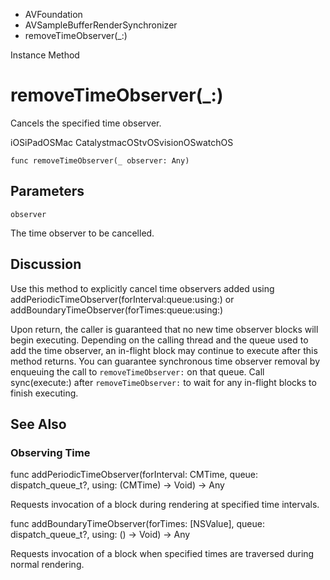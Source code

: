 

- AVFoundation
- AVSampleBufferRenderSynchronizer
-  removeTimeObserver(\_:) 

Instance Method

# removeTimeObserver(\_:)

Cancels the specified time observer.

iOSiPadOSMac CatalystmacOStvOSvisionOSwatchOS

``` source
func removeTimeObserver(_ observer: Any)
```

## Parameters 

`observer`  

The time observer to be cancelled.

## Discussion

Use this method to explicitly cancel time observers added using addPeriodicTimeObserver(forInterval:queue:using:) or addBoundaryTimeObserver(forTimes:queue:using:)

Upon return, the caller is guaranteed that no new time observer blocks will begin executing. Depending on the calling thread and the queue used to add the time observer, an in-flight block may continue to execute after this method returns. You can guarantee synchronous time observer removal by enqueuing the call to `removeTimeObserver:` on that queue. Call sync(execute:) after `removeTimeObserver:` to wait for any in-flight blocks to finish executing.

## See Also

### Observing Time

func addPeriodicTimeObserver(forInterval: CMTime, queue: dispatch_queue_t?, using: (CMTime) -> Void) -> Any

Requests invocation of a block during rendering at specified time intervals.

func addBoundaryTimeObserver(forTimes: [NSValue], queue: dispatch_queue_t?, using: () -> Void) -> Any

Requests invocation of a block when specified times are traversed during normal rendering.

